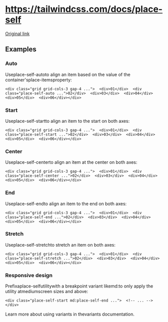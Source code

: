 # https://tailwindcss.com/docs/place-self

[Original link](https://tailwindcss.com/docs/place-self)

## Examples

### Auto

Useplace-self-autoto align an item based on the value of the container'splace-itemsproperty:

```
<div class="grid grid-cols-3 gap-4 ...">  <div>01</div>  <div class="place-self-auto ...">02</div>  <div>03</div>  <div>04</div>  <div>05</div>  <div>06</div></div>
```

### Start

Useplace-self-startto align an item to the start on both axes:

```
<div class="grid grid-cols-3 gap-4 ...">  <div>01</div>  <div class="place-self-start ...">02</div>  <div>03</div>  <div>04</div>  <div>05</div>  <div>06</div></div>
```

### Center

Useplace-self-centerto align an item at the center on both axes:

```
<div class="grid grid-cols-3 gap-4 ...">  <div>01</div>  <div class="place-self-center ...">02</div>  <div>03</div>  <div>04</div>  <div>05</div>  <div>06</div></div>
```

### End

Useplace-self-endto align an item to the end on both axes:

```
<div class="grid grid-cols-3 gap-4 ...">  <div>01</div>  <div class="place-self-end ...">02</div>  <div>03</div>  <div>04</div>  <div>05</div>  <div>06</div></div>
```

### Stretch

Useplace-self-stretchto stretch an item on both axes:

```
<div class="grid grid-cols-3 gap-4 ...">  <div>01</div>  <div class="place-self-stretch ...">02</div>  <div>03</div>  <div>04</div>  <div>05</div>  <div>06</div></div>
```

### Responsive design

Prefixaplace-selfutilitywith a breakpoint variant likemd:to only apply the utility atmediumscreen sizes and above:

```
<div class="place-self-start md:place-self-end ...">  <!-- ... --></div>
```

Learn more about using variants in thevariants documentation.
